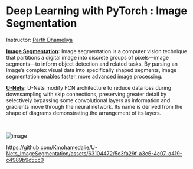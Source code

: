 # Deep Learning with PyTorch : Image Segmentation

Instructor: [Parth Dhameliya](https://www.coursera.org/instructor/~42281109)

**[Image Segmentation](https://www.ibm.com/topics/image-segmentation#:~:text=Image%20segmentation%20is%20a%20computer,faster%2C%20more%20advanced%20image%20processing.):** Image segmentation is a computer vision technique that partitions a digital image into discrete groups of pixels—image segments—to inform object detection and related tasks. By parsing an image’s complex visual data into specifically shaped segments, image segmentation enables faster, more advanced image processing.


**[U-Nets](https://www.ibm.com/topics/image-segmentation#:~:text=Image%20segmentation%20is%20a%20computer,faster%2C%20more%20advanced%20image%20processing.):** U-Nets modify FCN architecture to reduce data loss during downsampling with skip connections, preserving greater detail by selectively bypassing some convolutional layers as information and gradients move through the neural network. Its name is derived from the shape of diagrams demonstrating the arrangement of its layers.


<br>



![image](https://github.com/Kmohamedalie/U-Nets_ImageSegmentation/assets/63104472/9c146f68-a26f-4715-8630-62f606b469b5)







https://github.com/Kmohamedalie/U-Nets_ImageSegmentation/assets/63104472/5c3fa29f-a3c6-4c07-a419-c4989b9c55c0





